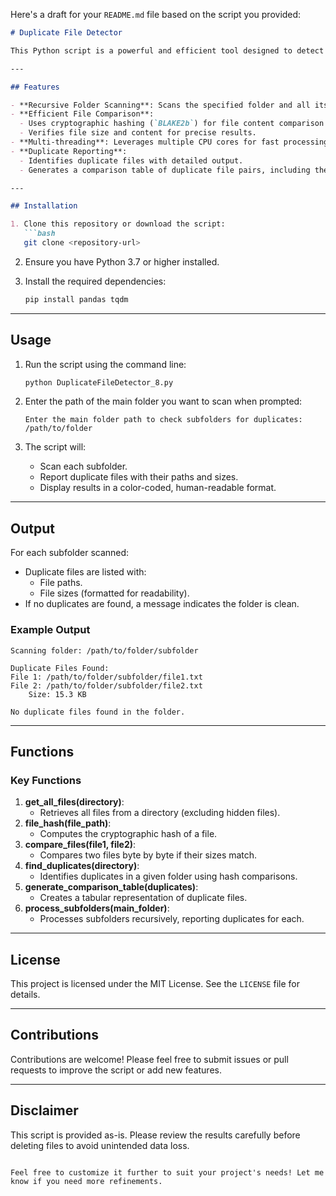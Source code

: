 Here's a draft for your `README.md` file based on the script you provided:

```markdown
# Duplicate File Detector

This Python script is a powerful and efficient tool designed to detect duplicate files within a specified folder and its subfolders. It uses multi-threading and cryptographic hashing to ensure reliable detection while minimizing resource usage.

---

## Features

- **Recursive Folder Scanning**: Scans the specified folder and all its subfolders.
- **Efficient File Comparison**: 
  - Uses cryptographic hashing (`BLAKE2b`) for file content comparison.
  - Verifies file size and content for precise results.
- **Multi-threading**: Leverages multiple CPU cores for fast processing.
- **Duplicate Reporting**:
  - Identifies duplicate files with detailed output.
  - Generates a comparison table of duplicate file pairs, including their file sizes.

---

## Installation

1. Clone this repository or download the script:
   ```bash
   git clone <repository-url>
   ```
2. Ensure you have Python 3.7 or higher installed.

3. Install the required dependencies:
   ```bash
   pip install pandas tqdm
   ```

---

## Usage

1. Run the script using the command line:
   ```bash
   python DuplicateFileDetector_8.py
   ```

2. Enter the path of the main folder you want to scan when prompted:
   ```
   Enter the main folder path to check subfolders for duplicates: /path/to/folder
   ```

3. The script will:
   - Scan each subfolder.
   - Report duplicate files with their paths and sizes.
   - Display results in a color-coded, human-readable format.

---

## Output

For each subfolder scanned:
- Duplicate files are listed with:
  - File paths.
  - File sizes (formatted for readability).
- If no duplicates are found, a message indicates the folder is clean.

### Example Output
```plaintext
Scanning folder: /path/to/folder/subfolder

Duplicate Files Found:
File 1: /path/to/folder/subfolder/file1.txt
File 2: /path/to/folder/subfolder/file2.txt
    Size: 15.3 KB

No duplicate files found in the folder.
```

---

## Functions

### Key Functions
1. **get_all_files(directory)**:
   - Retrieves all files from a directory (excluding hidden files).
2. **file_hash(file_path)**:
   - Computes the cryptographic hash of a file.
3. **compare_files(file1, file2)**:
   - Compares two files byte by byte if their sizes match.
4. **find_duplicates(directory)**:
   - Identifies duplicates in a given folder using hash comparisons.
5. **generate_comparison_table(duplicates)**:
   - Creates a tabular representation of duplicate files.
6. **process_subfolders(main_folder)**:
   - Processes subfolders recursively, reporting duplicates for each.

---

## License

This project is licensed under the MIT License. See the `LICENSE` file for details.

---

## Contributions

Contributions are welcome! Please feel free to submit issues or pull requests to improve the script or add new features.

---

## Disclaimer

This script is provided as-is. Please review the results carefully before deleting files to avoid unintended data loss.
```

Feel free to customize it further to suit your project's needs! Let me know if you need more refinements.